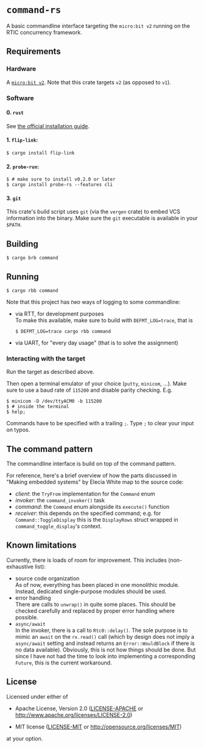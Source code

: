 # `command-rs`

A basic commandline interface targeting the `micro:bit v2` running on the RTIC concurrency framework.

## Requirements

### Hardware

A [`micro:bit v2`](https://microbit.org/).
Note that this crate targets `v2` (as opposed to `v1`).

### Software

#### 0. `rust`

See [the official installation guide](https://www.rust-lang.org/tools/install).

#### 1. `flip-link`:

```console
$ cargo install flip-link
```

#### 2. `probe-run`:

``` console
$ # make sure to install v0.2.0 or later
$ cargo install probe-rs --features cli
```

#### 3. `git`

This crate's build script uses `git` (via the `vergen` crate) to embed VCS information into the binary.
Make sure the `git` executable is available in your `$PATH`.

## Building

```console
$ cargo brb command
```

## Running

```console
$ cargo rbb command
```

Note that this project has _two_ ways of logging to some commandline:

- via RTT, for development purposes\
  To make this available, make sure to build with `DEFMT_LOG=trace`, that is

  ```console
  $ DEFMT_LOG=trace cargo rbb command
  ```

- via UART, for "every day usage" (that is to solve the assignment)

### Interacting with the target

Run the target as described above.

Then open a terminal emulator of your choice (`putty`, `minicom`, ...).
Make sure to use a baud rate of `115200` and disable parity checking.
E.g.

```console
$ minicom -D /dev/ttyACM0 -b 115200
$ # inside the terminal
$ help;
```

Commands have to be specified with a trailing `;`.
Type `;` to clear your input on typos.

## The command pattern

The commandline interface is build on top of the command pattern.

For reference, here's a brief overview of how the parts discussed in "Making embedded systems" by Elecia White map to the source code:

- _client_: the `TryFrom` implementation for the `Command` enum
- _invoker_: the `command_invoker()` task
- _command_: the `Command` enum alongside its `execute()` function
- _receiver_: this depends on the specified command; e.g. for `Command::ToggleDisplay` this is the `DisplayRows` struct wrapped in `command_toggle_display`'s context.

## Known limitations

Currently, there is loads of room for improvement.
This includes (non-exhaustive list):

- source code organization\
  As of now, everything has been placed in one monolithic module.
  Instead, dedicated single-purpose modules should be used.
- error handling\
  There are calls to `unwrap()` in quite some places.
  This should be checked carefully and replaced by proper error handling where possible.
- `async/await`\
  In the invoker, there is a call to `Rtc0::delay()`.
  The sole purpose is to mimic an `await` on the `rx.read()` call (which by design does not imply a `async/await` setting and instead returns an `Error::WouldBlock` if there is no data available).
  Obviously, this is not how things should be done.
  But since I have not had the time to look into implementing a corresponding `Future`, this is the current workaround.

## License

Licensed under either of

- Apache License, Version 2.0 ([LICENSE-APACHE](LICENSE-APACHE) or
  http://www.apache.org/licenses/LICENSE-2.0)

- MIT license ([LICENSE-MIT](LICENSE-MIT) or http://opensource.org/licenses/MIT)

at your option.
